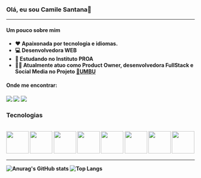 
### Olá, eu sou Camile Santana👋

<hr>

<h4> Um pouco sobre mim <h4/>
   <ul>
      <li>❤️ Apaixonada por tecnologia e idiomas. </li>
      <li> 💻 Desenvolvedora WEB </li>
      <li> 💙 Estudando no Instituto PROA</li>
      <li> 👩‍💻 Atualmente atuo como Product Owner, desenvolvedora FullStack e Social Media no Projeto <a href ="https://github.com/sejaumbu">🌿UMBU <a/> </li>
    </ul>

  <h4> Onde me encontrar: <h4/>
      <div> 
            <a href="https://instagram.com/voidmile" target="_blank"><img src="https://img.shields.io/badge/-Instagram-%23E4405F?style=for-the-badge&logo=instagram&logoColor=white" target="_blank"></a>
            <a href = "mailto:camilesantana21@gmail.com"><img src="https://img.shields.io/badge/-Gmail-%23333?style=for-the-badge&logo=gmail&logoColor=white" target="_blank"></a>
            <a href="https://www.linkedin.com/in/camile-santana-644366202/" target="_blank"><img src="https://img.shields.io/badge/-LinkedIn-%230077B5?style=for-the-badge&logo=linkedin&logoColor=white" target="_blank"></a>   
      </div>

  <h3> Tecnologias </h3>
  <div style="display: inline_block"><br>
    <img  width = 60px src="https://cdn.jsdelivr.net/gh/devicons/devicon/icons/git/git-original.svg" />
  <img width = 60px src="https://cdn.jsdelivr.net/gh/devicons/devicon/icons/html5/html5-original-wordmark.svg" />
  <img width = 60px src="https://cdn.jsdelivr.net/gh/devicons/devicon/icons/css3/css3-original-wordmark.svg" />
  <img width = 60px src="https://cdn.jsdelivr.net/gh/devicons/devicon/icons/sass/sass-original.svg" />
  <img width = 60px src="https://cdn.jsdelivr.net/gh/devicons/devicon/icons/javascript/javascript-original.svg" />
  <img width = 60px src="https://cdn.jsdelivr.net/gh/devicons/devicon/icons/react/react-original-wordmark.svg" />        
  <img width = 60px src="https://cdn.jsdelivr.net/gh/devicons/devicon/icons/java/java-original-wordmark.svg" />
  <img width = 60px src="https://cdn.jsdelivr.net/gh/devicons/devicon/icons/python/python-original.svg"/>
  

  <hr>

  

  ![Anurag's GitHub stats](https://github-readme-stats.vercel.app/api?username=ichcamile\&rank_icon=github)
  ![Top Langs](https://github-readme-stats.vercel.app/api/top-langs/?username=ichcamile\&layout=compact)

